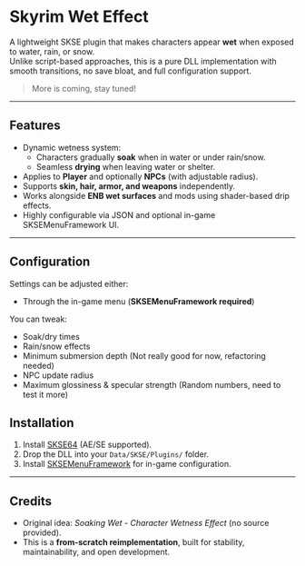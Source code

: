 # Skyrim Wet Effect

A lightweight SKSE plugin that makes characters appear **wet** when exposed to water, rain, or snow.  
Unlike script-based approaches, this is a pure DLL implementation with smooth transitions, no save bloat, and full configuration support.

> More is coming, stay tuned!

---

## Features
- Dynamic wetness system:
  - Characters gradually **soak** when in water or under rain/snow.
  - Seamless **drying** when leaving water or shelter.
- Applies to **Player** and optionally **NPCs** (with adjustable radius).
- Supports **skin, hair, armor, and weapons** independently.
- Works alongside **ENB wet surfaces** and mods using shader-based drip effects.
- Highly configurable via JSON and optional in-game SKSEMenuFramework UI.

---

## Configuration
Settings can be adjusted either:
- Through the in-game menu (**SKSEMenuFramework required**)

You can tweak:
- Soak/dry times  
- Rain/snow effects  
- Minimum submersion depth (Not really good for now, refactoring needed)
- NPC update radius  
- Maximum glossiness & specular strength (Random numbers, need to test it more)

## Installation
1. Install [SKSE64](https://skse.silverlock.org/) (AE/SE supported).
2. Drop the DLL into your `Data/SKSE/Plugins/` folder.
3. Install [SKSEMenuFramework](https://www.nexusmods.com/skyrimspecialedition/mods/120352) for in-game configuration.

---

## Credits
- Original idea: *Soaking Wet - Character Wetness Effect* (no source provided).  
- This is a **from-scratch reimplementation**, built for stability, maintainability, and open development.